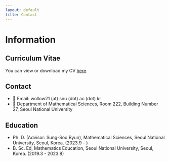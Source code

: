 ```yaml
---
layout: default
title: Contact
---
```


# Information

## Curriculum Vitae

You can view or download my CV [here](cv.pdf).

## Contact

- 📧 Email: wollow21 (at) snu (dot) ac (dot) kr  
- 🏫 Department of Mathematical Sciences, Room 222, Building Number 27, Seoul National University

## Education

- Ph. D. (Advisor: Sung-Soo Byun), Mathematical Sciences, Seoul National University, Seoul, Korea. (2023.9 - )
- B. Sc. Ed, Mathematics Education, Seoul National University, Seoul, Korea. (2019.3 - 2023.8)
